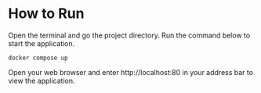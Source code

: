 # How to Run

Open the terminal and go the project directory. Run the command below to start the application.

```console
docker compose up
```

Open your web browser and enter http://localhost:80 in your address bar to view the application.